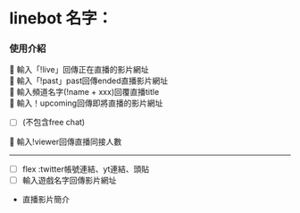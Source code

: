 # linebot 名字：

### 使用介紹
:pushpin: 輸入「!live」回傳正在直播的影片網址  
:pushpin: 輸入「!past」past回傳ended直播影片網址  
:pushpin: 輸入頻道名字(!name + xxx)回覆直播title  
:pushpin: 輸入！upcoming回傳即將直播的影片網址  
- [ ] (不包含free chat)  

:pushpin: 輸入!viewer回傳直播同接人數

---
- [ ] flex :twitter帳號連結、yt連結、頭貼
- [ ] 輸入遊戲名字回傳影片網址

- 直播影片簡介